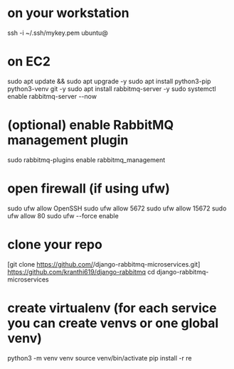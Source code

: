# on your workstation
ssh -i ~/.ssh/mykey.pem ubuntu@<ec2-ip>


# on EC2
sudo apt update && sudo apt upgrade -y
sudo apt install python3-pip python3-venv git -y
sudo apt install rabbitmq-server -y
sudo systemctl enable rabbitmq-server --now
# (optional) enable RabbitMQ management plugin
sudo rabbitmq-plugins enable rabbitmq_management
# open firewall (if using ufw)
sudo ufw allow OpenSSH
sudo ufw allow 5672
sudo ufw allow 15672
sudo ufw allow 80
sudo ufw --force enable


# clone your repo
[git clone https://github.com/<you>/django-rabbitmq-microservices.git]
https://github.com/kranthi619/django-rabbitmq
cd django-rabbitmq-microservices


# create virtualenv (for each service you can create venvs or one global venv)
python3 -m venv venv
source venv/bin/activate
pip install -r re
